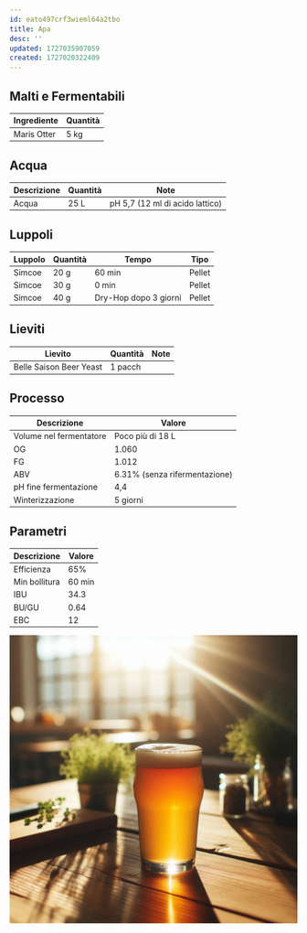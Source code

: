 ```yaml
---
id: eato497crf3wieml64a2tbo
title: Apa
desc: ''
updated: 1727035907059
created: 1727020322409
---
```


## Malti e Fermentabili

| Ingrediente | Quantità |
| ----------- | -------- |
| Maris Otter | 5 kg     |

## Acqua

| Descrizione | Quantità | Note                            |
| ----------- | -------- | ------------------------------- |
| Acqua       | 25 L     | pH 5,7 (12 ml di acido lattico) |

## Luppoli

| Luppolo | Quantità | Tempo                 | Tipo   |
| ------- | -------- | --------------------- | ------ |
| Simcoe  | 20 g     | 60 min                | Pellet |
| Simcoe  | 30 g     | 0 min                 | Pellet |
| Simcoe  | 40 g     | Dry-Hop dopo 3 giorni | Pellet |

## Lieviti

| Lievito                 | Quantità | Note |
| ----------------------- | -------- | ---- |
| Belle Saison Beer Yeast | 1 pacch  |      |

## Processo

| Descrizione             | Valore                        |
| ----------------------- | ----------------------------- |
| Volume nel fermentatore | Poco più di 18 L              |
| OG                      | 1.060                         |
| FG                      | 1.012                         |
| ABV                     | 6.31% (senza rifermentazione) |
| pH fine fermentazione   | 4,4                           |
| Winterizzazione         | 5 giorni                      |

## Parametri

| Descrizione   | Valore |
| ------------- | ------ |
| Efficienza    | 65%    |
| Min bollitura | 60 min |
| IBU           | 34.3   |
| BU/GU         | 0.64   |
| EBC           | 12     |

![pa](./assets/images/2024-09-22-18-00-48.png)
